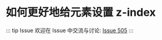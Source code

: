 # 如何更好地给元素设置 z-index



::: tip Issue 
 欢迎在 Issue 中交流与讨论: [Issue 505](https://github.com/shfshanyue/Daily-Question/issues/505) 
:::



